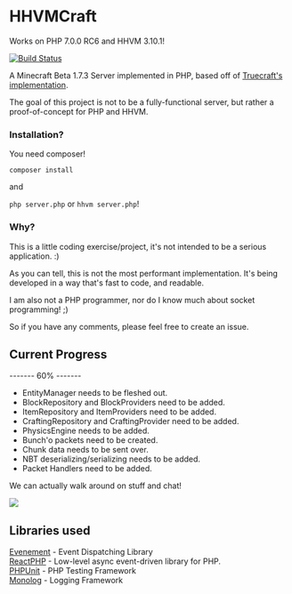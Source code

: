 # HHVMCraft

Works on PHP 7.0.0 RC6 and HHVM 3.10.1!

[![Build Status](https://travis-ci.org/andrewvy/HHVMCraft.svg?branch=master)](https://travis-ci.org/andrewvy/HHVMCraft)

A Minecraft Beta 1.7.3 Server implemented in PHP, based off of 
[Truecraft's implementation](https://github.com/SirCmpwn/TrueCraft).

The goal of this project is not to be a fully-functional server,
but rather a proof-of-concept for PHP and HHVM.

### Installation?

You need composer!

`composer install`

and

`php server.php` or `hhvm server.php`!

### Why?

This is a little coding exercise/project, it's not intended to be a serious 
application. :)

As you can tell, this is not the most performant implementation. It's being
developed in a way that's fast to code, and readable.

I am also not a PHP programmer, nor do I know much about socket programming! ;)

So if you have any comments, please feel free to create an issue.

## Current Progress

------- 60% -------

- EntityManager needs to be fleshed out.
- BlockRepository and BlockProviders need to be added.
- ItemRepository and ItemProviders need to be added.
- CraftingRepository and CraftingProvider need to be added.
- PhysicsEngine needs to be added.
- Bunch'o packets need to be created.
- Chunk data needs to be sent over.
- NBT deserializing/serializing needs to be added.
- Packet Handlers need to be added.

We can actually walk around on stuff and chat!

![](https://cloud.githubusercontent.com/assets/2051361/9459210/b9a2cfb8-4aad-11e5-9164-66e1da98808a.png)

## Libraries used

[Evenement](https://github.com/igorw/evenement) - Event Dispatching Library  
[ReactPHP](https://github.com/reactphp/react) - Low-level async event-driven library for PHP.  
[PHPUnit](https://phpunit.de) - PHP Testing Framework  
[Monolog](https://github.com/Seldaek/monolog) - Logging Framework  
